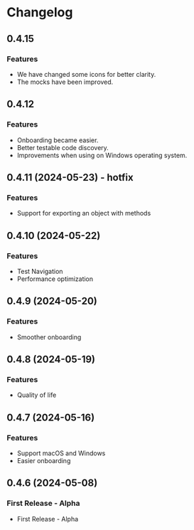 # Changelog

## 0.4.15

### Features

* We have changed some icons for better clarity.
* The mocks have been improved.

## 0.4.12

### Features

* Onboarding became easier.
* Better testable code discovery.
* Improvements when using on Windows operating system.

## 0.4.11 (2024-05-23) - hotfix

### Features

* Support for exporting an object with methods

## 0.4.10 (2024-05-22)

### Features

* Test Navigation
* Performance optimization

## 0.4.9 (2024-05-20)

### Features

* Smoother onboarding


## 0.4.8 (2024-05-19)

### Features

* Quality of life


## 0.4.7 (2024-05-16)

### Features

* Support macOS and Windows
* Easier onboarding


## 0.4.6 (2024-05-08)

### First Release - Alpha

* First Release - Alpha